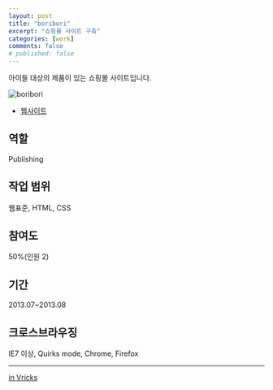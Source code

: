 ```yaml
---
layout: post
title: "boribori"
excerpt: "쇼핑몰 사이트 구축"
categories: [work]
comments: false
# published: false
---
```


아이들 대상의 제품이 있는 쇼핑몰 사이트입니다. 

![boribori]({{site.url}}/{{site.baseurl}}img/post-assets/work-boribori.png)

- [웹사이트](http://www.boribori.co.kr)

## 역할
Publishing

## 작업 범위
웹표준, HTML, CSS

## 참여도
50%(인원 2)

## 기간
2013.07~2013.08

## 크로스브라우징
IE7 이상, Quirks mode, Chrome, Firefox

---
[in Vricks](http://www.vricks.com/vrhome/view.asp?seq=64&pt=3)